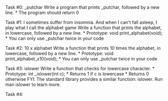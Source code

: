 Task #0: _putchar
Write a program that prints _putchar, followed by a new line.
	* The program should return 0

Task #1: I sometimes suffer from insomnia. And when I can't fall asleep, I play what I call the alphabet game
Write a function that prints the alphabet, in lowercase, followed by a new line.
	* Prototype: void print_alphabet(void);
	* You can only use _putchar twice in your code

Task #2: 10 x alphabet
Write a function that prints 10 times the alphabet, in lowercase, followed by a new line.
	* Prototype: void print_alphabet_x10(void);
	* You can only use _putchar twice in your code

Task #3: islower
Write a function that checks for lowercase character.
	* Prototype: int _islower(int c);
	* Returns 1 if c is lowercase
	* Returns 0 otherwise
	FYI: The standard library provides a similar function: islower. Run man islower to learn more.

Task #4: 
